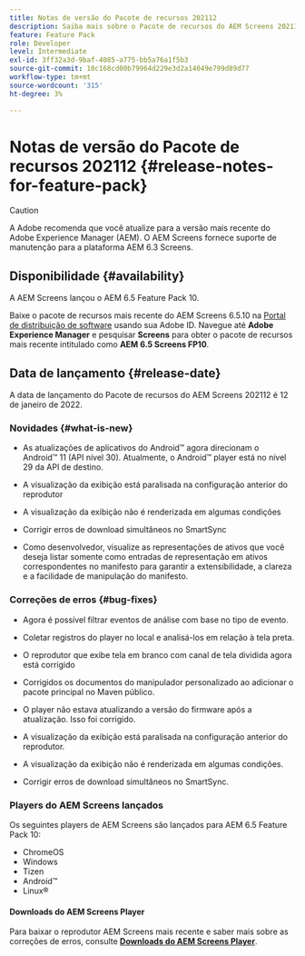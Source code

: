 ```yaml
---
title: Notas de versão do Pacote de recursos 202112
description: Saiba mais sobre o Pacote de recursos do AEM Screens 202112, lançado em 12 de janeiro de 2022.
feature: Feature Pack
role: Developer
level: Intermediate
exl-id: 3ff32a3d-9baf-4085-a775-bb5a76a1f5b3
source-git-commit: 10c168cd00b79964d229e3d2a14049e799d89d77
workflow-type: tm+mt
source-wordcount: '315'
ht-degree: 3%

---
```


# Notas de versão do Pacote de recursos 202112 {#release-notes-for-feature-pack}

>[!CAUTION]
>A Adobe recomenda que você atualize para a versão mais recente do Adobe Experience Manager (AEM). O AEM Screens fornece suporte de manutenção para a plataforma AEM 6.3 Screens.

## Disponibilidade {#availability}

A AEM Screens lançou o AEM 6.5 Feature Pack 10.

Baixe o pacote de recursos mais recente do AEM Screens 6.5.10 na [Portal de distribuição de software](https://experience.adobe.com/#/downloads/content/software-distribution/br/aem.html) usando sua Adobe ID. Navegue até **Adobe Experience Manager** e pesquisar **Screens** para obter o pacote de recursos mais recente intitulado como **AEM 6.5 Screens FP10**.

## Data de lançamento {#release-date}

A data de lançamento do Pacote de recursos do AEM Screens 202112 é 12 de janeiro de 2022.

### Novidades {#what-is-new}

* As atualizações de aplicativos do Android™ agora direcionam o Android™ 11 (API nível 30). Atualmente, o Android™ player está no nível 29 da API de destino.

* A visualização da exibição está paralisada na configuração anterior do reprodutor

* A visualização da exibição não é renderizada em algumas condições

* Corrigir erros de download simultâneos no SmartSync

* Como desenvolvedor, visualize as representações de ativos que você deseja listar somente como entradas de representação em ativos correspondentes no manifesto para garantir a extensibilidade, a clareza e a facilidade de manipulação do manifesto.

### Correções de erros {#bug-fixes}

* Agora é possível filtrar eventos de análise com base no tipo de evento.

* Coletar registros do player no local e analisá-los em relação à tela preta.

* O reprodutor que exibe tela em branco com canal de tela dividida agora está corrigido

* Corrigidos os documentos do manipulador personalizado ao adicionar o pacote principal no Maven público.

* O player não estava atualizando a versão do firmware após a atualização. Isso foi corrigido.

* A visualização da exibição está paralisada na configuração anterior do reprodutor.

* A visualização da exibição não é renderizada em algumas condições.

* Corrigir erros de download simultâneos no SmartSync.

### Players do AEM Screens lançados

Os seguintes players de AEM Screens são lançados para AEM 6.5 Feature Pack 10:

* ChromeOS
* Windows
* Tizen
* Android™
* Linux®

#### Downloads do AEM Screens Player

Para baixar o reprodutor AEM Screens mais recente e saber mais sobre as correções de erros, consulte **[Downloads do AEM Screens Player](https://download.macromedia.com/screens/index.html)**.
